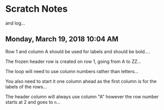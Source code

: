 # Scratch Notes

and log...

## Monday, March 19, 2018 10:04 AM

Row 1 and column A should be used for labels and should be bold....

The frozen header row is created on row 1, going from A to ZZ...

The loop will need to use column numbers rather than letters...

You also need to start it one column ahead as the first column is for the labels of the rows...

The header column will always use column "A" however the row number starts at 2 and goes to `n`...